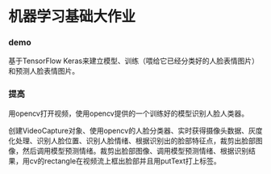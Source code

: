 # 机器学习基础大作业

### demo

基于TensorFlow Keras来建立模型、训练（喂给它已经分类好的人脸表情图片）和预测人脸表情图片。

### 提高

用opencv打开视频，使用opencv提供的一个训练好的模型识别人脸人类器。

创建VideoCapture对象、使用opencv的人脸分类器、实时获得摄像头数据、灰度化处理、识别人脸位置、识别人脸情绪、根据识别出的脸部特征点，裁剪出脸部图像，然后调用模型预测情绪。裁剪出脸部图像、调用模型预测情绪、根据识别结果，用cv的rectangle在视频流上框出脸部并且用putText打上标签。